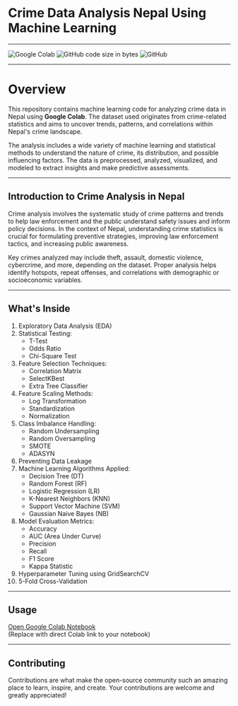 # Crime Data Analysis Nepal Using Machine Learning

---

![Google Colab](https://img.shields.io/badge/Platform-Google%20Colab-orange) ![GitHub code size in bytes](https://img.shields.io/github/languages/code-size/Magartej/crime-data-nepal-analysis)
![GitHub](https://img.shields.io/github/license/Magartej/crime-data-nepal-analysis)

---

# Overview

This repository contains machine learning code for analyzing crime data in Nepal using **Google Colab**. The dataset used originates from crime-related statistics and aims to uncover trends, patterns, and correlations within Nepal's crime landscape.

The analysis includes a wide variety of machine learning and statistical methods to understand the nature of crime, its distribution, and possible influencing factors. The data is preprocessed, analyzed, visualized, and modeled to extract insights and make predictive assessments.

---

## Introduction to Crime Analysis in Nepal

Crime analysis involves the systematic study of crime patterns and trends to help law enforcement and the public understand safety issues and inform policy decisions. In the context of Nepal, understanding crime statistics is crucial for formulating preventive strategies, improving law enforcement tactics, and increasing public awareness.

Key crimes analyzed may include theft, assault, domestic violence, cybercrime, and more, depending on the dataset. Proper analysis helps identify hotspots, repeat offenses, and correlations with demographic or socioeconomic variables.

---

## What's Inside

1. Exploratory Data Analysis (EDA)
2. Statistical Testing:
   - T-Test
   - Odds Ratio
   - Chi-Square Test
3. Feature Selection Techniques:
   - Correlation Matrix
   - SelectKBest
   - Extra Tree Classifier
4. Feature Scaling Methods:
   - Log Transformation
   - Standardization
   - Normalization
5. Class Imbalance Handling:
   - Random Undersampling
   - Random Oversampling
   - SMOTE
   - ADASYN
6. Preventing Data Leakage
7. Machine Learning Algorithms Applied:
   - Decision Tree (DT)
   - Random Forest (RF)
   - Logistic Regression (LR)
   - K-Nearest Neighbors (KNN)
   - Support Vector Machine (SVM)
   - Gaussian Naive Bayes (NB)
8. Model Evaluation Metrics:
   - Accuracy
   - AUC (Area Under Curve)
   - Precision
   - Recall
   - F1 Score
   - Kappa Statistic
9. Hyperparameter Tuning using GridSearchCV
10. 5-Fold Cross-Validation

---

## Usage

[Open Google Colab Notebook](https://colab.research.google.com/)  
(Replace with direct Colab link to your notebook)

---

## Contributing

Contributions are what make the open-source community such an amazing place to learn, inspire, and create. Your contributions are welcome and greatly appreciated!
